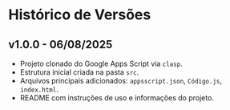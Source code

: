 # Histórico de Versões

## v1.0.0 - 06/08/2025
- Projeto clonado do Google Apps Script via `clasp`.
- Estrutura inicial criada na pasta `src`.
- Arquivos principais adicionados: `appsscript.json`, `Código.js`, `index.html`.
- README com instruções de uso e informações do projeto.
